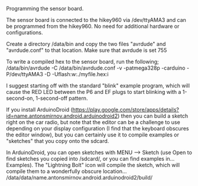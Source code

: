 Programming the sensor board.

The sensor board is connected to the hikey960 via /dev/ttyAMA3 and can be programmed from the hikey960. No need for additional hardware or configurations.

Create a directory /data/bin and copy the two files "avrdude" and "avrdude.conf" to that location.
Make sure that avrdude is set 755

To write a compiled hex to the sensor board, run the following;
/data/bin/avrdude -C /data/bin/avrdude.conf -v -patmega328p -carduino -P/dev/ttyAMA3 -D -Uflash:w:./myfile.hex:i


I suggest starting off with the standard "blink" example program, which will cause the RED LED between the P6 and EF plugs to start blinking with a 1-second-on, 1-second-off pattern.

If you install ArduinoDroid (https://play.google.com/store/apps/details?id=name.antonsmirnov.android.arduinodroid2) then you can build a sketch right on the car radio, but note that the editor can be a challenge to use depending on your display configuration (I find that the keyboard obscures the editor window), but you can certainly use it to compile examples or "sketches" that you copy onto the sdcard.

In ArduinoDroid, you can open sketches with MENU --> Sketch (use Open to find sketches you copied into /sdcard/, or you can find examples in... Examples). The "Lightning Bolt" icon will compile the sketch, which will compile them to a wonderfully obscure location... /data/data/name.antonsmirnov.android.arduinodroid2/build/
